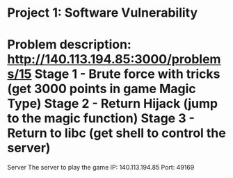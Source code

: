 # Project 1: Software Vulnerability
Problem description: http://140.113.194.85:3000/problems/15
Stage 1 - Brute force with tricks (get 3000 points in game Magic Type)
Stage 2 - Return Hijack (jump to the magic function)
Stage 3 - Return to libc (get shell to control the server)
===========
Server
	The server to play the game
	IP: 140.113.194.85
	Port: 49169